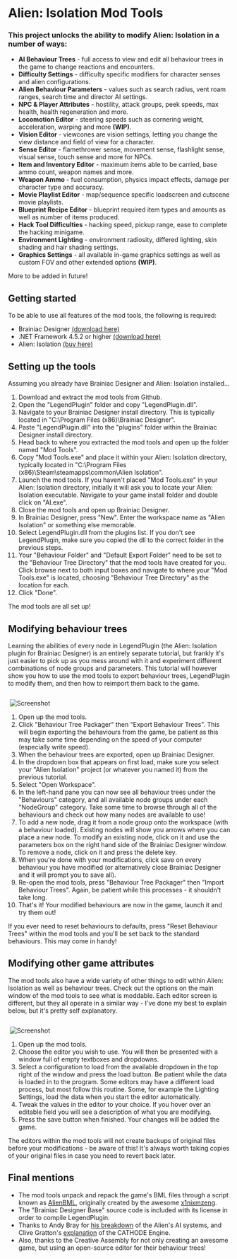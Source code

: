 # Alien: Isolation Mod Tools

### This project unlocks the ability to modify Alien: Isolation in a number of ways:

* **AI Behaviour Trees** - full access to view and edit all behaviour trees in the game to change reactions and encounters.
* **Difficulty Settings** - difficulty specific modifiers for character senses and alien configurations.
* **Alien Behaviour Parameters** - values such as search radius, vent roam ranges, search time and director AI settings.
* **NPC & Player Attributes** - hostility, attack groups, peek speeds, max health, health regeneration and more.
* **Locomotion Editor** - steering speeds such as cornering weight, acceleration, warping and more **(WIP)**.
* **Vision Editor** - viewcones are vision settings, letting you change the view distance and field of view for a character.
* **Sense Editor** - flamethrower sense, movement sense, flashlight sense, visual sense, touch sense and more for NPCs.
* **Item and Inventory Editor** - maximum items able to be carried, base ammo count, weapon names and more.
* **Weapon Ammo** - fuel consumption, physics impact effects, damage per character type and accuracy.
* **Movie Playlist Editor** - map/sequence specific loadscreen and cutscene movie playlists.
* **Blueprint Recipe Editor** - blueprint required item types and amounts as well as number of items produced.
* **Hack Tool Difficulties** - hacking speed, pickup range, ease to complete the hacking minigame.
* **Environment Lighting** - environment radiosity, differed lighting, skin shading and hair shading settings.
* **Graphics Settings** - all available in-game graphics settings as well as custom FOV and other extended options **(WIP)**.

More to be added in future!

## Getting started

To be able to use all features of the mod tools, the following is required:

 * Brainiac Designer [(download here)](https://brainiac.codeplex.com/releases/view/24156)
 * .NET Framework 4.5.2 or higher [(download here)](https://www.microsoft.com/en-gb/download/details.aspx?id=42642)
 * Alien: Isolation [(buy here)](http://store.steampowered.com/app/214490/)

## Setting up the tools

Assuming you already have Brainiac Designer and Alien: Isolation installed...

1. Download and extract the mod tools from Github.
2. Open the "LegendPlugin" folder and copy "LegendPlugin.dll".
3. Navigate to your Brainiac Designer install directory. This is typically located in "C:\Program Files (x86)\Brainiac Designer".
4. Paste "LegendPlugin.dll" into the "plugins" folder within the Brainiac Designer install directory.
5. Head back to where you extracted the mod tools and open up the folder named "Mod Tools".
6. Copy "Mod Tools.exe" and place it within your Alien: Isolation directory, typically located in "C:\Program Files (x86)\Steam\steamapps\common\Alien Isolation". 
7. Launch the mod tools. If you haven't placed "Mod Tools.exe" in your Alien: Isolation directory, initially it will ask you to locate your Alien: Isolation executable. Navigate to your game install folder and double click on "AI.exe".
8. Close the mod tools and open up Brainiac Designer.
9. In Brainiac Designer, press "New". Enter the workspace name as "Alien Isolation" or something else memorable.
10. Select LegendPlugin.dll from the plugins list. If you don't see LegendPlugin, make sure you copied the dll to the correct folder in the previous steps.
11. Your "Behaviour Folder" and "Default Export Folder" need to be set to the "Behaviour Tree Directory" that the mod tools have created for you. Click browse next to both input boxes and navigate to where your "Mod Tools.exe" is located, choosing "Behaviour Tree Directory" as the location for each. 
12. Click "Done".

The mod tools are all set up!

## Modifying behaviour trees

Learning the abilities of every node in LegendPlugin (the Alien: Isolation plugin for Brainiac Designer) is an entirely separate tutorial, but frankly it's just easier to pick up as you mess around with it and experiment different combinations of node groups and parameters. This tutorial will however show you how to use the mod tools to export behaviour trees, LegendPlugin to modify them, and then how to reimport them back to the game.

<div style="float: right; width: 100%; max-width: 500px; margin-left: 20px;">

![Screenshot](https://i.imgur.com/j4xsCzu.png)

</div>

1. Open up the mod tools.
2. Click "Behaviour Tree Packager" then "Export Behaviour Trees". This will begin exporting the behaviours from the game, be patient as this may take some time depending on the speed of your computer (especially write speed).
3. When the behaviour trees are exported, open up Brainiac Designer.
4. In the dropdown box that appears on first load, make sure you select your "Alien Isolation" project (or whatever you named it) from the previous tutorial.
5. Select "Open Workspace".
6. In the left-hand pane you can now see all behaviour trees under the "Behaviours" category, and all available node groups under each "NodeGroup" category. Take some time to browse through all of the behaviours and check out how many nodes are available to use!
7. To add a new node, drag it from a node group onto the workspace (with a behaviour loaded). Existing nodes will show you arrows where you can place a new node. To modify an existing node, click on it and use the parameters box on the right hand side of the Brainiac Designer window. To remove a node, click on it and press the delete key.
8. When you're done with your modifications, click save on every behaviour you have modified (or alternatively close Brainiac Designer and it will prompt you to save all).
9. Re-open the mod tools, press "Behaviour Tree Packager" then "Import Behaviour Trees". Again, be patient while this processes - it shouldn't take long.
10. That's it! Your modified behaviours are now in the game, launch it and try them out!

If you ever need to reset behaviours to defaults, press "Reset Behaviour Trees" within the mod tools and you'll be set back to the standard behaviours. This may come in handy!

## Modifying other game attributes

The mod tools also have a wide variety of other things to edit within Alien: Isolation as well as behaviour trees. Check out the options on the main window of the mod tools to see what is moddable. Each editor screen is different, but they all operate in a similar way - I've done my best to explain below, but it's pretty self explanatory. 

<div style="float: right; width: 100%; max-width: 500px; margin-left: 20px;">

![Screenshot](https://i.imgur.com/RLB4kVP.png)

</div>

1. Open up the mod tools.
2. Choose the editor you wish to use. You will then be presented with a window full of empty textboxes and dropdowns.
3. Select a configuration to load from the available dropdown in the top right of the window and press the load button. Be patient while the data is loaded in to the program. Some editors may have a different load process, but most follow this routine. Some, for example the Lighting Settings, load the data when you start the editor automatically.
4. Tweak the values in the editor to your choice. If you hover over an editable field you will see a description of what you are modifying.
5. Press the save button when finished. Your changes will be added the game.

The editors within the mod tools will not create backups of original files before your modifications - be aware of this! It's always worth taking copies of your original files in case you need to revert back later.

## Final mentions

 * The mod tools unpack and repack the game's BML files through a script known as [AlienBML](https://github.com/x1nixmzeng/AlienBML), originally created by the awesome [x1nixmzeng](https://github.com/x1nixmzeng).
 * The "Brainiac Designer Base" source code is included with its license in order to compile LegendPlugin.
 * Thanks to Andy Bray for [his breakdown](https://archives.nucl.ai/recording/its-in-the-vents-the-ai-of-alien-isolation/) of the Alien's AI systems, and Clive Gratton's [explanation](https://www.youtube.com/watch?v=FXKEiFUXBIo) of the CATHODE Engine.
 * Also, thanks to the Creative Assembly for not only creating an awesome game, but using an open-source editor for their behaviour trees! 